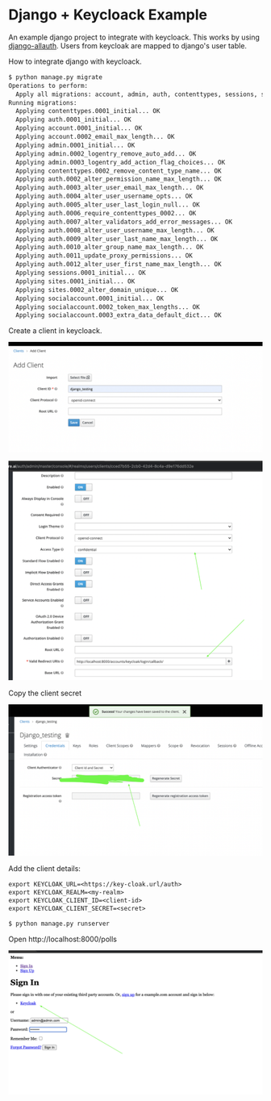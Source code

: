 # Django + Keycloack Example

An example django project to integrate with keycloack. This works by using [django-allauth](https://django-allauth.readthedocs.io/). Users from keycloak are mapped to django's user table.


How to integrate django with keycloack.


```bash
$ python manage.py migrate
Operations to perform:
  Apply all migrations: account, admin, auth, contenttypes, sessions, sites, socialaccount
Running migrations:
  Applying contenttypes.0001_initial... OK
  Applying auth.0001_initial... OK
  Applying account.0001_initial... OK
  Applying account.0002_email_max_length... OK
  Applying admin.0001_initial... OK
  Applying admin.0002_logentry_remove_auto_add... OK
  Applying admin.0003_logentry_add_action_flag_choices... OK
  Applying contenttypes.0002_remove_content_type_name... OK
  Applying auth.0002_alter_permission_name_max_length... OK
  Applying auth.0003_alter_user_email_max_length... OK
  Applying auth.0004_alter_user_username_opts... OK
  Applying auth.0005_alter_user_last_login_null... OK
  Applying auth.0006_require_contenttypes_0002... OK
  Applying auth.0007_alter_validators_add_error_messages... OK
  Applying auth.0008_alter_user_username_max_length... OK
  Applying auth.0009_alter_user_last_name_max_length... OK
  Applying auth.0010_alter_group_name_max_length... OK
  Applying auth.0011_update_proxy_permissions... OK
  Applying auth.0012_alter_user_first_name_max_length... OK
  Applying sessions.0001_initial... OK
  Applying sites.0001_initial... OK
  Applying sites.0002_alter_domain_unique... OK
  Applying socialaccount.0001_initial... OK
  Applying socialaccount.0002_token_max_lengths... OK
  Applying socialaccount.0003_extra_data_default_dict... OK
```

Create a client in keycloack. 

![](./screenshots/keycloak-client.png)

![](./screenshots/keycloak-client-2.png)

Copy the client secret

![](./screenshots/keycloak-client-3.png)


Add the client details:

```
export KEYCLOAK_URL=<https://key-cloak.url/auth>
export KEYCLOAK_REALM=<my-realm>
export KEYCLOAK_CLIENT_ID=<client-id>
export KEYCLOAK_CLIENT_SECRET=<secret>
```


```bash
$ python manage.py runserver
```

Open http://localhost:8000/polls

![](./screenshots/django-1.png)
